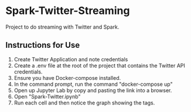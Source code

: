 # Spark-Twitter-Streaming
Project to do streaming with Twitter and Spark.


## Instructions for Use

1. Create Twitter Application and note credentials
2. Create a .env file at the root of the project that contains the Twitter API credentials.
3. Ensure you have Docker-compose installed.
4. In the command prompt, run the command "docker-compose up"
5. Open up Jupyter Lab by copy and pasting the link into a browser.
6. Open "Spark-Twitter.ipynb"
7. Run each cell and then notice the graph showing the tags.
